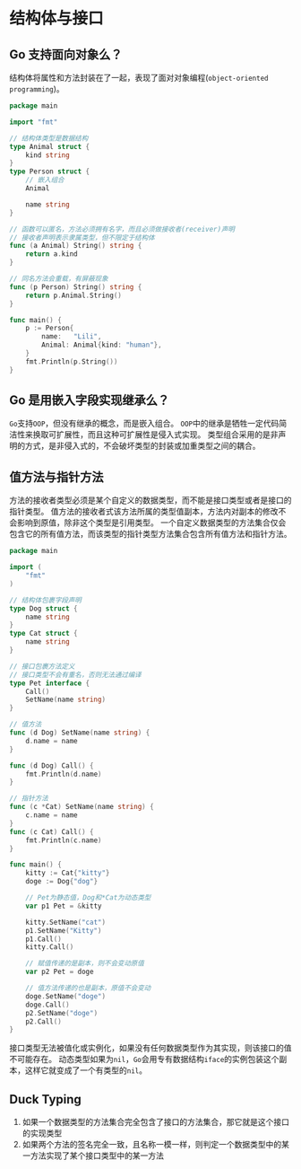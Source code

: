 # 结构体与接口

## Go 支持面向对象么？

结构体将属性和方法封装在了一起，表现了面对对象编程(`object-oriented programming`)。

```go
package main

import "fmt"

// 结构体类型是数据结构
type Animal struct {
	kind string
}
type Person struct {
    // 嵌入组合
    Animal

    name string
}

// 函数可以匿名，方法必须拥有名字，而且必须做接收者(receiver)声明
// 接收者声明表示隶属类型，但不限定于结构体
func (a Animal) String() string {
	return a.kind
}

// 同名方法会重载，有屏蔽现象
func (p Person) String() string {
	return p.Animal.String()
}

func main() {
	p := Person{
		name:   "Lili",
		Animal: Animal{kind: "human"},
	}
	fmt.Println(p.String())
}
```

## Go 是用嵌入字段实现继承么？

`Go`支持`OOP`，但没有继承的概念，而是嵌入组合。
`OOP`中的继承是牺牲一定代码简洁性来换取可扩展性，而且这种可扩展性是侵入式实现。
类型组合采用的是非声明的方式，是非侵入式的，不会破坏类型的封装或加重类型之间的耦合。

## 值方法与指针方法

方法的接收者类型必须是某个自定义的数据类型，而不能是接口类型或者是接口的指针类型。
值方法的接收者式该方法所属的类型值副本，方法内对副本的修改不会影响到原值，除非这个类型是引用类型。
一个自定义数据类型的方法集合仅会包含它的所有值方法，而该类型的指针类型方法集合包含所有值方法和指针方法。

```go
package main

import (
	"fmt"
)

// 结构体包裹字段声明
type Dog struct {
	name string
}
type Cat struct {
	name string
}

// 接口包裹方法定义
// 接口类型不会有重名，否则无法通过编译
type Pet interface {
	Call()
	SetName(name string)
}

// 值方法
func (d Dog) SetName(name string) {
	d.name = name
}

func (d Dog) Call() {
	fmt.Println(d.name)
}

// 指针方法
func (c *Cat) SetName(name string) {
	c.name = name
}
func (c Cat) Call() {
	fmt.Println(c.name)
}

func main() {
	kitty := Cat{"kitty"}
	doge := Dog{"dog"}

	// Pet为静态值，Dog和*Cat为动态类型
	var p1 Pet = &kitty

	kitty.SetName("cat")
	p1.SetName("Kitty")
	p1.Call()
	kitty.Call()

	// 赋值传递的是副本，则不会变动原值
	var p2 Pet = doge

	// 值方法传递的也是副本，原值不会变动
	doge.SetName("doge")
	doge.Call()
	p2.SetName("doge")
	p2.Call()
}
```

接口类型无法被值化或实例化，如果没有任何数据类型作为其实现，则该接口的值不可能存在。
动态类型如果为`nil`，`Go`会用专有数据结构`iface`的实例包装这个副本，这样它就变成了一个有类型的`nil`。

## Duck Typing

1. 如果一个数据类型的方法集合完全包含了接口的方法集合，那它就是这个接口的实现类型
2. 如果两个方法的签名完全一致，且名称一模一样，则判定一个数据类型中的某一方法实现了某个接口类型中的某一方法
